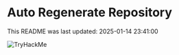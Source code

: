 # Auto Regenerate Repository

This README was last updated: 2025-01-14 23:41:00

 ![TryHackMe](https://tryhackme.com/badge/533634)